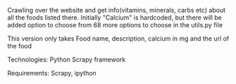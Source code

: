 Crawling over the website and get info(vitamins, minerals, carbs etc) about all the foods listed there.
Initially "Calcium" is hardcoded, but there will be added option to choose from 68 more options to choose in the utils.py file

This version only takes Food name, description, calcium in mg and the url of the food

Technologies:
Python Scrapy framework

Requirements:
Scrapy, ipython
